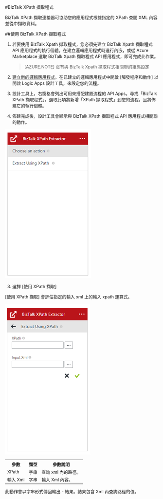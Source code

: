<properties
   pageTitle="BIzTalk XPath 擷取程式"
   description="BIzTalk XPath 擷取程式"
   services="app-service\logic"
   documentationCenter=".net,nodejs,java"
   authors="prkumar"
   manager="dwrede"
   editor=""/>

<tags
   ms.service="app-service-logic"
   ms.devlang="multiple"
   ms.topic="article"
   ms.tgt_pltfrm="na"
   ms.workload="integration"
   ms.date="03/20/2015"
   ms.author="rajram"/>

#BIzTalk XPath 擷取程式

BizTalk XPath 擷取連接器可協助您的應用程式根據指定的 XPath 查閱 XML 內容並從中擷取資料。

##使用 BizTalk XPath 擷取程式
1. 若要使用 BizTalk Xpath 擷取程式，您必須先建立 BizTalk Xpath 擷取程式 API 應用程式的執行個體。在建立邏輯應用程式時進行內嵌，或從 Azure Marketplace 選取 BizTalk Xpath 擷取程式 API 應用程式，即可完成此作業。

	>[AZURE.NOTE] 沒有與 BizTalk Xpath 擷取程式相關聯的組態設定
2. [建立新的邏輯應用程式]。在已建立的邏輯應用程式中開啟 [觸發程序和動作] 以開啟 Logic Apps 設計工具，來設定您的流程。
3. 設計工具上，右窗格會列出可用來搭配建置流程的 API Apps。尋找「BizTalk XPath 擷取程式」。選取此項將新增「XPath 擷取程式」到您的流程，且將佈建它的執行個體。
2. 佈建完成後，設計工具會顯示與 BizTalk XPath 擷取程式 API 應用程式相關聯的動作。

![BizTalk XPath 擷取程式選擇動作][1]

3. 選擇 [使用 XPath 擷取]

[使用 XPath 擷取] 會評估指定的輸入 xml 上的輸入 xpath 運算式。

![BizTalk XPath 擷取程式輸入][2]

<table>
	<tr>
		<th>參數</th>
		<th>類型</th>
		<th>參數說明</th>
	</tr>
	<tr>
		<td>XPath</td>
		<td>字串</td>
		<td>查詢 xml 內的路徑。</td>
	</tr>
	<tr>
		<td>輸入 Xml</td>
		<td>字串</td>
		<td>輸入 Xml 內容。</td>
	</tr>
</table>

此動作會以字串形式傳回輸出 - 結果。結果包含 Xml 內查詢路徑的值。

<!-- References -->
[1]: ./media/app-service-logic-xpath-extract/ChooseAction.PNG
[2]: ./media/app-service-logic-xpath-extract/ConfigureInput.PNG

<!-- Links -->
[建立新的邏輯應用程式]: app-service-logic-create-a-logic-app.md

<!---HONumber=62-->